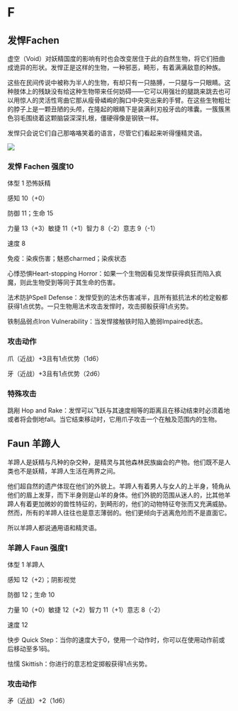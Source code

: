 # F

## 发悍Fachen

虚空（Void）对妖精国度的影响有时也会改变居住于此的自然生物，将它们扭曲成诡异的形状。发悍正是这样的生物，一种邪恶，畸形，有着满满敌意的种族。

这些在民间传说中被称为半人的生物，有却只有一只胳膊，一只腿与一只眼睛。这种肢体上的残缺没有给这种生物带来任何妨碍——它可以用强壮的腿跳来跳去也可以用惊人的灵活性弯曲它那从瘦骨嶙峋的胸口中央突出来的手臂。在这些生物粗壮的脖子上是一颗丑陋的头颅，在隆起的眼睛下是装满利刃般牙齿的嗉囊。一簇簇黑色羽毛围绕着这颗脑袋深深扎根，僵硬得像是钢铁一样。

发悍只会说它们自己那咯咯笑着的语言，尽管它们看起来听得懂精灵语。

![](https://sdlpic.oss-cn-beijing.aliyuncs.com/pic/fachen.PNG)

### 发悍 Fachen 强度10

体型 1 恐怖妖精

感知 10（+0）

防御 11；生命 15

力量 13（+3）敏捷 11（+1）智力 8（-2）意志 9（-1）

速度 8

免疫：染疾伤害；魅惑charmed；染疾状态

心悸恐惧Heart-stopping
Horror：如果一个生物因看见发悍获得疯狂而陷入疯魔，则此生物受到等同于其生命的伤害。

法术防护Spell
Defense：发悍受到的法术伤害减半，且所有抵抗法术的检定骰都获得1点优势。一只生物用法术攻击发悍时，攻击掷骰获得1点劣势。

铁制品弱点Iron Vulnerability：当发悍接触铁时陷入脆弱Impaired状态。

### 攻击动作

爪（近战）+3且有1点优势（1d6）

牙（近战）+3且有1点优势（2d6）

### 特殊攻击

跳剐 Hop and
Rake：发悍可以飞跃与其速度相等的距离且在移动结束时必须着地或者将会倒地fall。当它结束移动时，它用爪子攻击一个在触及范围内的生物。

## Faun 羊蹄人

羊蹄人是妖精与凡种的杂交种，是精灵与其他森林民族幽会的产物。他们既不是人类也不是妖精，羊蹄人生活在两界之间。

他们超自然的遗产体现在他们的外貌上。羊蹄人有着男人与女人的上半身，犄角从他们的眉上发芽，而下半身则是山羊的身体。他们外貌的范围从迷人的，比其他羊蹄人有着更加微妙的兽性特征的，到畸形的，他们的动物特征夸张而又充满威胁。然而，所有的羊蹄人往往也是意志薄弱的。他们更倾向于逃离危险而不是直面它。

所以羊蹄人都说通用语和精灵语。

### 羊蹄人 Faun 强度1

体型 1 羊蹄人

感知 12（+2）；阴影视觉

防御 12；生命 10

力量 10（+0）敏捷 12（+2）智力 11（+1）意志 8（-2）

速度 12

快步 Quick
Step：当你的速度大于0，使用一个动作时，你可以在使用动作前或后移动至多1码。

怯懦 Skittish：你进行的意志检定掷骰获得1点劣势。

### 攻击动作

矛（近战）+2（1d6）
